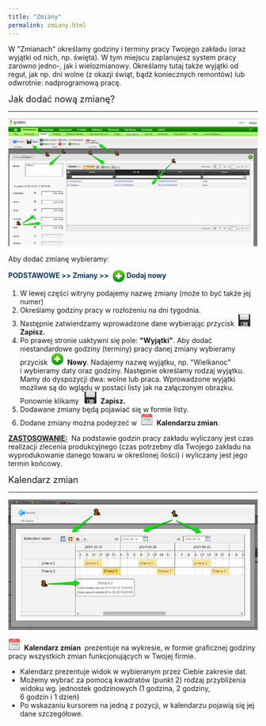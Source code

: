 ```yaml
---
title: "Zmiany"
permalink: zmiany.html
---
```

 W "Zmianach" określamy godziny i terminy pracy Twojego zakładu (oraz wyjątki od nich, np. święta). W tym miejscu zaplanujesz system pracy zarówno jedno-, jak i&nbsp;wielozmianowy. Określamy tutaj także wyjątki od reguł, jak np. dni wolne (z okazji świąt, bądź koniecznych remontów) lub odwrotnie: nadprogramową pracę. 
  

<font size="4">Jak dodać nową zmianę?</font>

* * *

[![](/images/Podstawowe-%20zmiany.png)](/images/Podstawowe-%20zmiany.png)

Aby dodać zmianę wybieramy:

<font color="#073763"><b>PODSTAWOWE &gt;&gt; Zmiany &gt;&gt;</b> 
            <img border="0" src="/images/newIcon24.png" style="vertical-align:-8px"> <b>Dodaj nowy</b></font>

1. W lewej części witryny podajemy nazwę&nbsp;zmiany (może to być także jej numer)
2. Określamy godziny pracy w&nbsp;rozłożeniu na dni tygodnia.&nbsp;
3. Następnie zatwierdzamy wprowadzone dane wybierając przycisk&nbsp; ![](/images/saveIcon24.png)&nbsp; **Zapisz.**  
4. Po prawej stronie uaktywni się pole: **"Wyjątki"**. Aby dodać niestandardowe godziny (terminy) pracy danej zmiany wybieramy przycisk&nbsp; ![](/images/newIcon24.png)&nbsp; **Nowy**. Nadajemy nazwę wyjątku, np. "Wielkanoc" i&nbsp;wybieramy daty oraz godziny.&nbsp;Następnie określamy rodzaj wyjątku. Mamy do dyspozycji dwa: wolne lub praca. Wprowadzone wyjątki możliwe są do wglądu w postaci listy jak na załączonym obrazku. Ponownie klikamy &nbsp; ![](/images/saveIcon24.png)&nbsp; **Zapisz.**
5. Dodawane zmiany będą pojawiać się w&nbsp;formie listy.
6. Dodane zmiany można podejrzeć w&nbsp; ![](/images/calendarIcon24.png)&nbsp; **Kalendarzu zmian**.

<u style="font-weight:bold">ZASTOSOWANIE:</u>&nbsp; Na podstawie godzin pracy zakładu wyliczany jest czas realizacji zlecenia produkcyjnego (czas potrzebny dla Twojego zakładu na wyprodukowanie danego towaru w&nbsp;określonej ilości) i&nbsp;wyliczany jest jego termin końcowy. 

<font size="4">Kalendarz zmian</font>

* * *

[![](/images/Podstawowe-%20kalendarz%20zmian.png)](/images/Podstawowe-%20kalendarz%20zmian.png)

 ![](/images/calendarIcon24.png)&nbsp; **Kalendarz zmian** &nbsp;prezentuje na wykresie, w&nbsp;formie graficznej godziny pracy wszystkich zmian funkcjonujących w&nbsp;Twojej firmie. 

- Kalendarz prezentuje widok w wybieranym przez Ciebie zakresie dat.
- Możemy wybrać za pomocą kwadratów (punkt 2) rodzaj przybliżenia widoku wg. jednostek godzinowych (1&nbsp;godzina, 2&nbsp;godziny, 6&nbsp;godzin&nbsp;i&nbsp;1&nbsp;dzień)
- Po wskazaniu kursorem na jedną z&nbsp;pozycji, w&nbsp;kalendarzu pojawią się jej dane szczegółowe.

